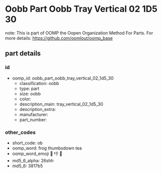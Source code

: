 # Oobb Part Oobb Tray Vertical 02 1D5 30  

note: This is part of OOMP the Oopen Organization Method For Parts. For more details: https://github.com/oomlout/oomp_base

##  part details





### id
* oomp_id: oobb_part_oobb_tray_vertical_02_1d5_30
  * classification: oobb
  * type: part
  * size: oobb
  * color: 
  * description_main: tray_vertical_02_1d5_30
  * description_extra: 
  * manufacturer: 
  * part_number: 

### other_codes
* short_code: ob
* oomp_word: frog thumbsdown tea
* oomp_word_emoji :frog: :thumbsdown: :tea:
* md5_6_alpha: 26shh
* md5_6: 3817b5